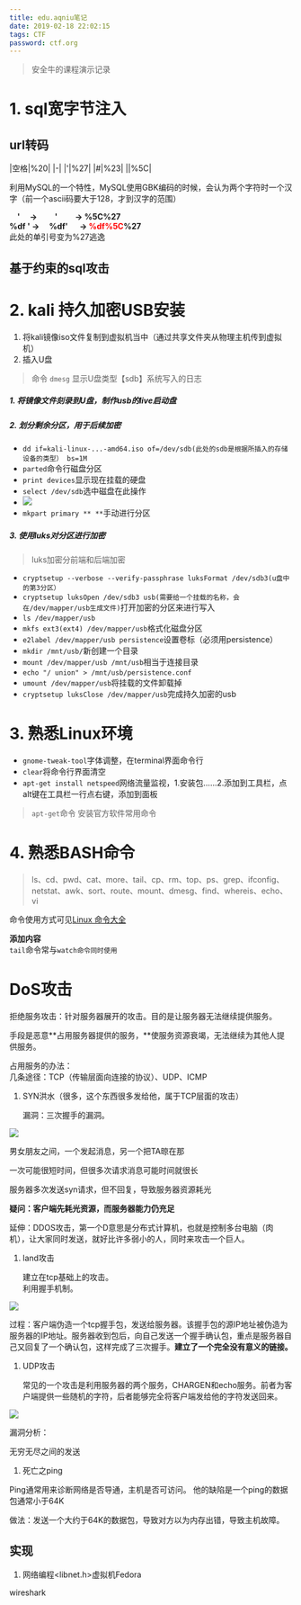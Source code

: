 ```yaml
---
title: edu.aqniu笔记
date: 2019-02-18 22:02:15
tags: CTF
password: ctf.org
---
```

> 安全牛的课程演示记录

<!--more-->

# 1. sql宽字节注入
## url转码
|空格|%20|
|-|
|'|%27|
|#|%23|
|\|%5C|

利用MySQL的一个特性，MySQL使用GBK编码的时候，会认为两个字符时一个汉字（前一个ascii码要大于128，才到汉字的范围）

**&emsp;' 	&emsp;->	 &emsp;&emsp;\'&emsp;&emsp;		->	  %5C%27**  
**%df '	-> &emsp;%df\' &emsp;	->	<font color=red>%df%5C</font>%27**  
此处的单引号变为%27逃逸


## 基于约束的sql攻击

# 2. kali 持久加密USB安装

1. 将kali镜像iso文件复制到虚拟机当中（通过共享文件夹从物理主机传到虚拟机）
2. 插入U盘
> 命令    `dmesg` 显示U盘类型【sdb】系统写入的日志


##### 1. 将镜像文件刻录到U盘，制作usb的live启动盘

##### 2. 划分剩余分区，用于后续加密

- `dd if=kali-linux-...-amd64.iso of=/dev/sdb(此处的sdb是根据所插入的存储设备的类型） bs=1M`
- `parted`命令行磁盘分区
- `print devices`显示现在挂载的硬盘
- `select /dev/sdb`选中磁盘在此操作
- ![](https://i.imgur.com/dbWqvwN.png)
- `mkpart primary ** **`手动进行分区



##### 3. 使用luks对分区进行加密

> luks加密分前端和后端加密

- `cryptsetup --verbose --verify-passphrase luksFormat /dev/sdb3(u盘中的第3分区）`
- `cryptsetup luksOpen /dev/sdb3 usb(需要给一个挂载的名称，会在/dev/mapper/usb生成文件)`打开加密的分区来进行写入
- `ls /dev/mapper/usb `
- `mkfs ext3(ext4) /dev/mapper/usb`格式化磁盘分区
- `e2label /dev/mapper/usb persistence`设置卷标（必须用persistence）
- `mkdir /mnt/usb/`新创建一个目录
- `mount /dev/mapper/usb /mnt/usb`相当于连接目录
- `echo "/ union" > /mnt/usb/persistence.conf`
- `umount /dev/mapper/usb`将挂载的文件卸载掉
- `cryptsetup luksClose /dev/mapper/usb`完成持久加密的usb


# 3. 熟悉Linux环境

- `gnome-tweak-tool`字体调整，在terminal界面命令行
- `clear`将命令行界面清空
- `apt-get install netspeed`网络流量监视，1.安装包……2.添加到工具栏，点alt键在工具栏一行点右键，添加到面板

> `apt-get`命令 安装官方软件常用命令


# 4. 熟悉BASH命令

> ls、cd、pwd、cat、more、tail、cp、rm、top、ps、grep、ifconfig、netstat、awk、sort、route、mount、dmesg、find、whereis、echo、vi


命令使用方式可见[Linux 命令大全](http://www.runoob.com/linux/linux-command-manual.html)

**添加内容**  
`tail`命令常与`watch命令同时使用`





# DoS攻击

拒绝服务攻击：针对服务器展开的攻击。目的是让服务器无法继续提供服务。

手段是恶意**占用服务器提供的服务，**使服务资源衰竭，无法继续为其他人提供服务。

占用服务的办法：  
几条途径：TCP（传输层面向连接的协议）、UDP、ICMP

1. SYN洪水（很多，这个东西很多发给他，属于TCP层面的攻击）

   漏洞：三次握手的漏洞。

![](https://i.imgur.com/KpluQpo.png)

男女朋友之间，一个发起消息，另一个把TA晾在那

一次可能很短时间，但很多次请求消息可能时间就很长

服务器多次发送syn请求，但不回复，导致服务器资源耗光

**疑问：客户端先耗光资源，而服务器能力仍充足**

延伸：DDOS攻击，第一个D意思是分布式计算机，也就是控制多台电脑（肉机），让大家同时发送，就好比许多弱小的人，同时来攻击一个巨人。

1. land攻击

   建立在tcp基础上的攻击。  
   利用握手机制。

![](https://i.imgur.com/3J11MhG.png)

过程：客户端伪造一个tcp握手包，发送给服务器。该握手包的源IP地址被伪造为服务器的IP地址。服务器收到包后，向自己发送一个握手确认包，重点是服务器自己又回复了一个确认包，这样完成了三次握手。**建立了一个完全没有意义的链接。**

1. UDP攻击

   常见的一个攻击是利用服务器的两个服务，CHARGEN和echo服务。前者为客户端提供一些随机的字符，后者能够完全将客户端发给他的字符发送回来。

![](https://i.imgur.com/8750eKV.png)

漏洞分析：

无穷无尽之间的发送



1. 死亡之ping

Ping通常用来诊断网络是否导通，主机是否可访问。
他的缺陷是一个ping的数据包通常小于64K

做法：发送一个大约于64K的数据包，导致对方以为内存出错，导致主机故障。



## 实现

1. 网络编程<libnet.h>虚拟机Fedora

wireshark










